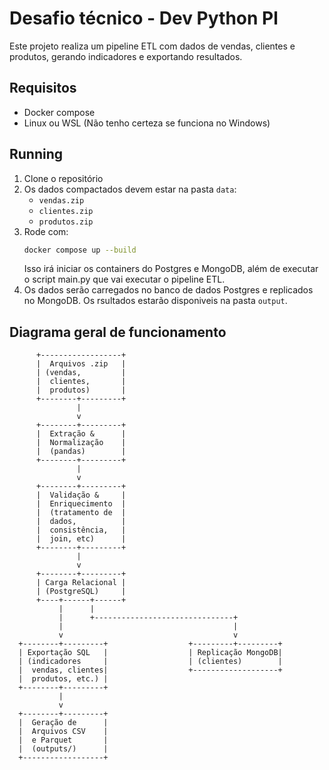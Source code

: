 # Desafio técnico - Dev Python Pl

Este projeto realiza um pipeline ETL com dados de vendas, clientes e produtos,
gerando indicadores e exportando resultados.

## Requisitos
- Docker compose
- Linux ou WSL (Não tenho certeza se funciona no Windows)

## Running

1. Clone o repositório
2. Os dados compactados devem estar na pasta `data`:
    - `vendas.zip`
    - `clientes.zip`
    - `produtos.zip`
3. Rode com:
    ```bash
    docker compose up --build
    ```
    Isso irá iniciar os containers do Postgres e MongoDB, além de executar o script
    main.py que vai executar o pipeline ETL.
4. Os dados serão carregados no banco de dados Postgres e replicados no MongoDB.
    Os rsultados estarão disponiveis na pasta `output`.

## Diagrama geral de funcionamento

```
      +------------------+
      |  Arquivos .zip   |
      | (vendas,         |
      |  clientes,       |
      |  produtos)       |
      +--------+---------+
               |
               v
      +--------+---------+
      |  Extração &      |
      |  Normalização    |
      |  (pandas)        |
      +--------+---------+
               |
               v
      +--------+---------+
      |  Validação &     |
      |  Enriquecimento  |
      |  (tratamento de  |
      |  dados,          |
      |  consistência,   |
      |  join, etc)      |
      +--------+---------+
               |
               v
      +--------+---------+
      | Carga Relacional |
      | (PostgreSQL)     |
      +----+------+------+
           |      |
           |      +-------------------------------+
           |                                      |
           v                                      v
  +--------+---------+                  +---------+---------+
  | Exportação SQL   |                  | Replicação MongoDB|
  | (indicadores     |                  | (clientes)        |
  |  vendas, clientes|                  +-------------------+
  |  produtos, etc.) |
  +--------+---------+
           |
           v
  +--------+---------+
  |  Geração de      |
  |  Arquivos CSV    |
  |  e Parquet       |
  |  (outputs/)      |
  +------------------+
```
